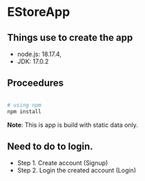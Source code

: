 # EStoreApp

## Things use to create the app
- node.js: 18.17.4,
- JDK: 17.0.2

## Proceedures

```bash

# using npm
npm install

```

**Note**: This is app is build with static data only.

## Need to do to login.

- Step 1. Create account (Signup)
- Step 2. Login the created account (Login)